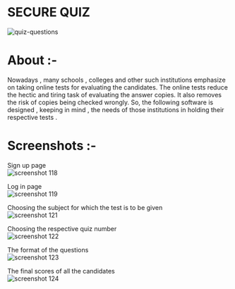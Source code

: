 #		<t><t>   SECURE   QUIZ
![quiz-questions](https://user-images.githubusercontent.com/46050294/50785566-17ea2400-12d7-11e9-810a-8c0aa5c6352b.jpg)


# About :-
Nowadays , many schools , colleges and other such institutions emphasize on taking online tests
for evaluating the candidates. The online tests reduce the hectic and tiring task of evaluating 
the answer copies. It also removes the risk of copies being checked wrongly. So, the following
software is designed , keeping in mind , the needs of those institutions in holding their 
respective tests .


# Screenshots :- 

Sign up page<br>
![screenshot 118](https://user-images.githubusercontent.com/46050294/50785908-035a5b80-12d8-11e9-9c66-21b90fe55863.png)

Log in page<br>
![screenshot 119](https://user-images.githubusercontent.com/46050294/50785978-33a1fa00-12d8-11e9-82b0-3c9ec328a54f.png)

Choosing the subject for which the test is to be given<br>
![screenshot 121](https://user-images.githubusercontent.com/46050294/50786076-7ebc0d00-12d8-11e9-964e-fd55f712239c.png)

Choosing the respective quiz number<br>
![screenshot 122](https://user-images.githubusercontent.com/46050294/50786127-aa3ef780-12d8-11e9-9b67-461f6cc14d99.png)

The format of the questions<br>
![screenshot 123](https://user-images.githubusercontent.com/46050294/50786179-c773c600-12d8-11e9-9a1b-0f857d727aec.png)

The final scores of all the candidates<br>
![screenshot 124](https://user-images.githubusercontent.com/46050294/50786246-f8ec9180-12d8-11e9-86a1-3f667a958957.png)





 

 

 

 








